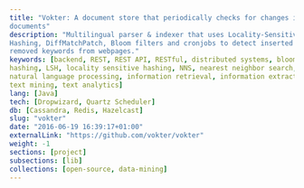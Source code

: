 ```yaml
---
title: "Vokter: A document store that periodically checks for changes in web
documents"
description: "Multilingual parser & indexer that uses Locality-Sensitive
Hashing, DiffMatchPatch, Bloom filters and cronjobs to detect inserted and
removed keywords from webpages."
keywords: [backend, REST, REST API, RESTful, distributed systems, bloom filter,
hashing, LSH, locality sensitive hashing, NNS, nearest neighbor search, NLP,
natural language processing, information retrieval, information extraction,
text mining, text analytics]
lang: [Java]
tech: [Dropwizard, Quartz Scheduler]
db: [Cassandra, Redis, Hazelcast]
slug: "vokter"
date: "2016-06-19 16:39:17+01:00"
externalLink: "https://github.com/vokter/vokter"
weight: -1
sections: [project]
subsections: [lib]
collections: [open-source, data-mining]
---
```

